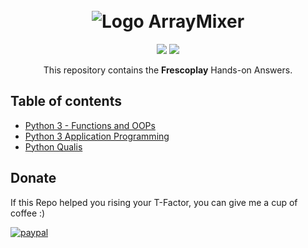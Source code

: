 <h1 align="center">
  <br>
   <img src="https://play.fresco.me/dc9cde27411f9ab236beed5eec421523.png" alt="Logo ArrayMixer" title="Logo ArrayMixer by  cliparteles ( https://openclipart.org/user-detail/cliparteles )" />
  <br>
</h1>
<p align="center">  
<a href="https://www.codacy.com/app/josetelesmaciel/array-mixer?utm_source=github.com&utm_medium=referral&utm_content=teles/array-mixer&utm_campaign=badger"><img src="https://api.codacy.com/project/badge/Grade/2cbd62dd3c284ce79f6e2c35817bec12"></a>
<a href="https://travis-ci.org/teles/array-mixer"><img src="https://travis-ci.org/teles/array-mixer.svg?branch=master"></a>
</p>

<p align="center">
  This repository contains the <strong>Frescoplay</strong> Hands-on Answers.
</p>

## Table of contents

  * [Python 3 - Functions and OOPs](#Functions-and-OOPs)
  * [Python 3 Application Programming](#Application-Programming)
  * [Python Qualis](#Python-Qualis)
  

## Donate

If this Repo helped you rising your T-Factor, you can give me a cup of coffee :) 

[![paypal](https://www.paypalobjects.com/en_US/i/btn/btn_donateCC_LG.gif)](http://paypal.me/akhilsree001)
